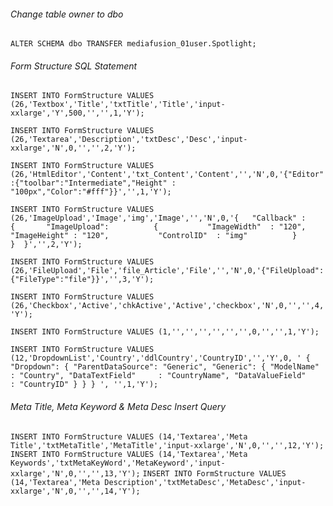 ###### Change table owner to dbo
`ALTER SCHEMA dbo TRANSFER mediafusion_01user.Spotlight;`

###### Form Structure SQL Statement
`INSERT INTO FormStructure VALUES (26,'Textbox','Title','txtTitle','Title','input-xxlarge','Y',500,'','',1,'Y');`

`INSERT INTO FormStructure VALUES (26,'Textarea','Description','txtDesc','Desc','input-xxlarge','N',0,'','',2,'Y');`

`INSERT INTO FormStructure VALUES (26,'HtmlEditor','Content','txt_Content','Content','','N',0,'{"Editor":{"toolbar":"Intermediate","Height" : "100px","Color":"#fff"}}','',1,'Y');`

`INSERT INTO FormStructure VALUES (26,'ImageUpload','Image','img','Image','','N',0,'{   "Callback" :      {       "ImageUpload":          {           "ImageWidth"  : "120",           "ImageHeight" : "120",           "ControlID"  : "img"          }      }  }','',2,'Y');`

`INSERT INTO FormStructure VALUES (26,'FileUpload','File','file_Article','File','','N',0,'{"FileUpload":{"FileType":"file"}}','',3,'Y');`

`INSERT INTO FormStructure VALUES (26,'Checkbox','Active','chkActive','Active','checkbox','N',0,'','',4,'Y');`

`INSERT INTO FormStructure VALUES (1,'','','','','','',0,'','',1,'Y');`

`INSERT INTO FormStructure VALUES (12,'DropdownList','Country','ddlCountry','CountryID','','Y',0,
'
{
    "Dropdown": {
        "ParentDataSource": "Generic",
        "Generic": {
            "ModelName"         : "Country",
            "DataTextField"     : "CountryName",
            "DataValueField"    : "CountryID"
        }
    }
}
',
'',1,'Y');`

###### Meta Title, Meta Keyword & Meta Desc Insert Query
`INSERT INTO FormStructure VALUES (14,'Textarea','Meta Title','txtMetaTitle','MetaTitle','input-xxlarge','N',0,'','',12,'Y');`
`INSERT INTO FormStructure VALUES (14,'Textarea','Meta Keywords','txtMetaKeyWord','MetaKeyword','input-xxlarge','N',0,'','',13,'Y');`
`INSERT INTO FormStructure VALUES (14,'Textarea','Meta Description','txtMetaDesc','MetaDesc','input-xxlarge','N',0,'','',14,'Y');`

